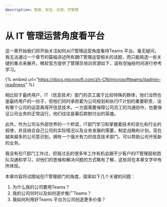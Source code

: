 ```yaml
---
description: 智能、安全、合规、可管理
---
```


# 从 IT 管理运营角度看平台

这一章开始我们将开始关注如何从IT管理运营角度看待Teams 平台。毫无疑问，我无法通过一个章节的篇幅讲述所有跟IT管理运营相关的话题，而只能挑选一些关键的重点来展开。微软官方提供了管理员培训资源如下，请有空抽些时间进行参考学习。

{% embed url="https://docs.microsoft.com/zh-CN/microsoftteams/itadmin-readiness" %}

相比较于最终用户，IT（信息技术）部门的员工属于比较特殊的群体，他们当然也是最终用户的一份子，但他们同时承担着为公司规划和执行IT计划的重要职责，没有哪个公司的运营离得开信息技术。一方面需要保障公司员工的沟通协作，也要保证公司业务的正常运行，他们往往是幕后默默付出的英雄。

此外，作为公司与外部世界的一个桥梁，IT部门学习和掌握着技术的变化和行业的规律，并且结合自己公司的实际情况以及业务发展的需要，制定战略和计划。现在越来越多的公司意识到，拥有一个强大有力的信息技术部门，可以帮助公司开拓新的业务。

我没有在IT部门工作过，但我过去的很多年工作有机会跟不少客户的IT管理层和团队沟通和学习，对他们的思维和解决问题的方式略有了解，这些将在本章文字中有所体现。

本章内容将试图站在IT管理部门的角度，探索如下几个关键的问题：

1. 为什么我的公司要用Teams？
2. 我的公司何时以及如何逐步推广Teams？
3. 我如何利用好Teams 平台为公司创造更多价值？

